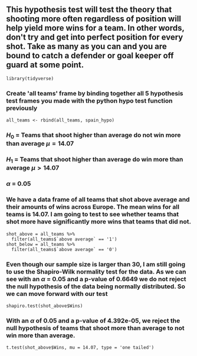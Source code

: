 ## This hypothesis test will test the theory that shooting more often regardless of position will help yield more wins for a team. In other words, don't try and get into perfect position for every shot. Take as many as you can and you are bound to catch a defender or goal keeper off guard at some point.

```{r}
library(tidyverse)
```

### Create 'all teams' frame by binding together all 5 hypothesis test frames you made with the python hypo test function previously

```{r}
all_teams <- rbind(all_teams, spain_hypo)
```

### $H_0$ = Teams that shoot higher than average do not win more than average $\mu = 14.07$
### $H_1$ = Teams that shoot higher than average do win more than average $\mu > 14.07$
### $\alpha$ = 0.05

### We have a data frame of all teams that shot above average and their amounts of wins across Europe. The mean wins for all teams is 14.07. I am going to test to see whether teams that shot more have significantly more wins that teams that did not.

```{r}
shot_above = all_teams %>%
  filter(all_teams$`above average` == '1')
shot_below = all_teams %>%
  filter(all_teams$`above average` == '0')
```

### Even though our sample size is larger than 30, I am still going to use the Shapiro-Wilk normality test for the data. As we can see with an $\alpha$ = 0.05 and a p-value of 0.6649 we do not reject the null hypothesis of the data being normally distributed. So we can move forward with our test

```{r}
shapiro.test(shot_above$Wins)
```

### With an $\alpha$ of 0.05 and a p-value of 4.392e-05, we reject the null hypothesis of teams that shoot more than average to not win more than average. 

```{r}
t.test(shot_above$Wins, mu = 14.07, type = 'one tailed')
```

